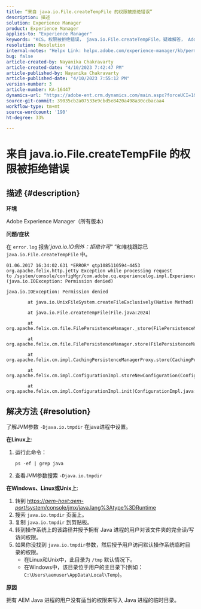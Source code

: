 ```yaml
---
title: “来自 java.io.File.createTempFile 的权限被拒绝错误”
description: 描述
solution: Experience Manager
product: Experience Manager
applies-to: "Experience Manager"
keywords: "KCS，权限被拒绝错误， java.io.File.createTempFile，疑难解答， Adobe Experience Manager"
resolution: Resolution
internal-notes: "Helpx Link: helpx.adobe.com/experience-manager/kb/permission_denied_error_from_java_io_file.html"
bug: false
article-created-by: Nayanika Chakravarty
article-created-date: "4/10/2023 7:42:47 PM"
article-published-by: Nayanika Chakravarty
article-published-date: "4/10/2023 7:55:12 PM"
version-number: 3
article-number: KA-16447
dynamics-url: "https://adobe-ent.crm.dynamics.com/main.aspx?forceUCI=1&pagetype=entityrecord&etn=knowledgearticle&id=3cddbfd8-d7d7-ed11-a7c7-6045bd006b3d"
source-git-commit: 39035cb2a07533e9cbd5e8420a498a30ccbacaa4
workflow-type: tm+mt
source-wordcount: '190'
ht-degree: 33%

---
```


# 来自 java.io.File.createTempFile 的权限被拒绝错误

## 描述 {#description}


<b>环境</b>

Adobe Experience Manager（所有版本）

<b>问题/症状</b>

在 `error.log` 报告&#39;*java.io.IO例外：拒绝许可*“ ”和堆栈跟踪已 `java.io.File.createTempFile` 中。


```
01.06.2017 16:34:02.631 *ERROR* qtp1085110594-4453 org.apache.felix.http.jetty Exception while processing request to /system/console/configMgr/com.adobe.cq.experiencelog.impl.ExperienceLogConfigServlet (java.io.IOException: Permission denied)

java.io.IOException: Permission denied

        at java.io.UnixFileSystem.createFileExclusively(Native Method)

        at java.io.File.createTempFile(File.java:2024)

        at org.apache.felix.cm.file.FilePersistenceManager._store(FilePersistenceManager.java:699)

        at org.apache.felix.cm.file.FilePersistenceManager.store(FilePersistenceManager.java:660)

        at org.apache.felix.cm.impl.CachingPersistenceManagerProxy.store(CachingPersistenceManagerProxy.java:242)

        at org.apache.felix.cm.impl.ConfigurationImpl.storeNewConfiguration(ConfigurationImpl.java:462)

        at org.apache.felix.cm.impl.ConfigurationImpl.init(ConfigurationImpl.java:183)
```





## 解决方法 {#resolution}


了解JVM参数 `-Djava.io.tmpdir` 在java进程中设置。

<b>在Linux上</b>:

1. 运行此命令：

   ```
   ps -ef | grep java
   ```
2. 查看JVM参数搜索 `-Djava.io.tmpdir`


<b>在Windows、Linux或Unix上</b>:

1. 转到 [https://*aem-host:aem-port*/system/console/jmx/java.lang%3Atype%3DRuntime](http://aem-host:aem-port/system/console/jmx/java.lang%3Atype%3DRuntime)
2. 搜索 `java.io.tmpdir` 页面上。
3. 复制 `java.io.tmpdir` 到剪贴板。
4.    转到操作系统上的该路径并授予拥有 Java 进程的用户对该文件夹的完全读/写访问权限。
5. 如果你没找到 `java.io.tmpdir`参数，然后授予用户访问默认操作系统临时目录的权限。
   - 在Linux和Unix中，此目录为 `/tmp` 默认情况下。
   - 在Windows中，该目录位于用户的主目录下(例如： `C:\Users\aemuser\AppData\Local\Temp`)。


<b>原因</b>

拥有 AEM Java 进程的用户没有适当的权限来写入 Java 进程的临时目录。
